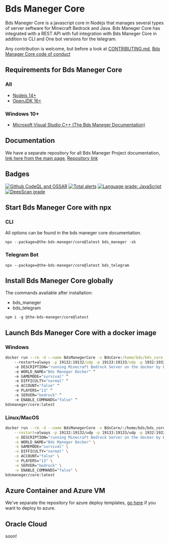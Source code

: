 # Bds Maneger Core

Bds Maneger Core is a javascript core in Nodejs that manages several types of server seftware for Minecraft Bedrock and Java. Bds Maneger Core has integrated with a REST API with full integration with Bds Maneger Core in addition to CLI and One bot versions for the telegram.

Any contribution is welcome, but before a look at [CONTRIBUTING.md](CONTRIBUTING.md), [Bds Manager Core code of conduct](CODE_OF_CONDUCT.md)

## Requirements for Bds Maneger Core

### All

* [Nodejs 14+](https://nodejs.org/en/download/)
* [OpenJDK 16+](https://www.oracle.com/java/technologies/javase-jdk16-downloads.html)

### Windows 10+

* [Microsoft Visual Studio C++ (The Bds Maneger Documentation)](<https://docs.bdsmaneger.com/docs/Bds Maneger core/WindowsFixDll/#windows-server>)

## Documentation

We have a separate repository for all Bds Maneger Project documentation, [link here from the main page](<https://docs.bdsmaneger.com/Bds Maneger core>), [Repository link](https://github.com/The-Bds-Maneger/Bds-Manager-Project-Documentation)

## Badges

[![Github CodeQL and OSSAR](https://github.com/The-Bds-Maneger/Bds-Maneger-Core/actions/workflows/codeql%20and%20ossar%20analysis.yml/badge.svg)](https://github.com/The-Bds-Maneger/Bds-Maneger-Core/actions/workflows/codeql%20and%20ossar%20analysis.yml)
[![Total alerts](https://img.shields.io/lgtm/alerts/g/Bds-Maneger/bds_maneger_api.svg?logo=lgtm&logoWidth=18)](https://lgtm.com/projects/g/Bds-Maneger/bds_maneger_api/alerts/)
[![Language grade: JavaScript](https://img.shields.io/lgtm/grade/javascript/g/Bds-Maneger/bds_maneger_api.svg?logo=lgtm&logoWidth=18)](https://lgtm.com/projects/g/Bds-Maneger/bds_maneger_api/context:javascript)
[![DeepScan grade](https://deepscan.io/api/teams/13683/projects/16691/branches/363172/badge/grade.svg)](https://deepscan.io/dashboard#view=project&tid=13683&pid=16691&bid=363172)

## Start Bds Maneger Core with npx

### CLI

All options can be found in the bds maneger core documentation.

`npx --package=@the-bds-maneger/core@latest bds_maneger -sk`

### Telegram Bot

`npx --package=@the-bds-maneger/core@latest bds_telegram`

## Install Bds Maneger Core globally

The commands available after installation:

* bds_maneger
* bds_telegram

`npm i -g @the-bds-maneger/core@latest`

## Launch Bds Maneger Core with a docker image

### Windows

```cmd
docker run --rm -d --name BdsManegerCore -v BdsCore:/home/bds/bds_core ^
    --restart=always -p 19132:19132/udp -p 19133:19133/udp -p 1932:1932/tcp ^
    -e DESCRIPTION="running Minecraft Bedrock Server on the docker by Bds Manager" ^
    -e WORLD_NAME="Bds Maneger Docker" ^
    -e GAMEMODE="survival" ^
    -e DIFFICULTY="normal" ^
    -e ACCOUNT="false" ^
    -e PLAYERS="13" ^
    -e SERVER="bedrock" ^
    -e ENABLE_COMMANDS="false" ^
bdsmaneger/core:latest
```

### Linux/MacOS

```bash
docker run --rm -d --name BdsManegerCore -v BdsCore/:/home/bds/bds_core \
    --restart=always -p 19132:19132/udp -p 19133:19133/udp -p 1932:1932/tcp \
    -e DESCRIPTION="running Minecraft Bedrock Server on the docker by Bds Manager" \
    -e WORLD_NAME="Bds Maneger Docker" \
    -e GAMEMODE="survival" \
    -e DIFFICULTY="normal" \
    -e ACCOUNT="false" \
    -e PLAYERS="13" \
    -e SERVER="bedrock" \
    -e ENABLE_COMMANDS="false" \
bdsmaneger/core:latest
```

## Azure Container and Azure VM

We've separate the repository for azure deploy templates, [go here](https://github.com/The-Bds-Maneger/Azure#azure-deploys) if you want to deploy to azure.

## Oracle Cloud

soon!
